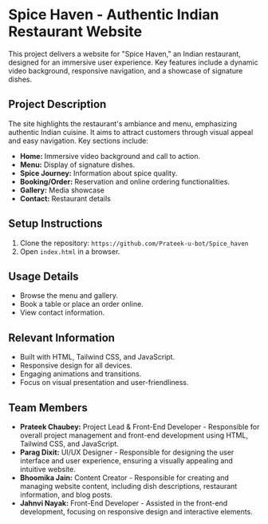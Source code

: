 # Spice Haven - Authentic Indian Restaurant Website

This project delivers a website for "Spice Haven," an Indian restaurant, designed for an immersive user experience. Key features include a dynamic video background, responsive navigation, and a showcase of signature dishes.

## Project Description

The site highlights the restaurant's ambiance and menu, emphasizing authentic Indian cuisine. It aims to attract customers through visual appeal and easy navigation. Key sections include:

* **Home:** Immersive video background and call to action.
* **Menu:** Display of signature dishes.
* **Spice Journey:** Information about spice quality.
* **Booking/Order:** Reservation and online ordering functionalities.
* **Gallery:** Media showcase
* **Contact:** Restaurant details

## Setup Instructions

1.  Clone the repository:
    `https://github.com/Prateek-u-bot/Spice_haven`  
2.  Open `index.html` in a browser.

## Usage Details

* Browse the menu and gallery.
* Book a table or place an order online.
* View contact information.

## Relevant Information

* Built with HTML, Tailwind CSS, and JavaScript.
* Responsive design for all devices.
* Engaging animations and transitions.
* Focus on visual presentation and user-friendliness.

## Team Members

* **Prateek Chaubey:** Project Lead & Front-End Developer - Responsible for overall project management and front-end development using HTML, Tailwind CSS, and JavaScript.
* **Parag Dixit:** UI/UX Designer - Responsible for designing the user interface and user experience, ensuring a visually appealing and intuitive website.
* **Bhoomika Jain:** Content Creator - Responsible for creating and managing website content, including dish descriptions, restaurant information, and blog posts.
* **Jahnvi Nayak:** Front-End Developer - Assisted in the front-end development, focusing on responsive design and interactive elements.
